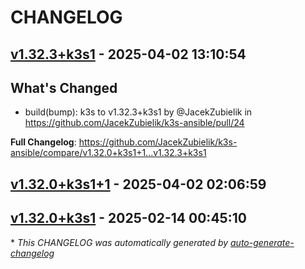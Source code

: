 # CHANGELOG

## [v1.32.3+k3s1](https://github.com/JacekZubielik/k3s-ansible/releases/tag/v1.32.3%2Bk3s1) - 2025-04-02 13:10:54

## What's Changed
* build(bump): k3s to v1.32.3+k3s1 by @JacekZubielik in https://github.com/JacekZubielik/k3s-ansible/pull/24


**Full Changelog**: https://github.com/JacekZubielik/k3s-ansible/compare/v1.32.0+k3s1+1...v1.32.3+k3s1

## [v1.32.0+k3s1+1](https://github.com/JacekZubielik/k3s-ansible/releases/tag/v1.32.0%2Bk3s1%2B1) - 2025-04-02 02:06:59

## [v1.32.0+k3s1](https://github.com/JacekZubielik/k3s-ansible/releases/tag/v1.32.0%2Bk3s1) - 2025-02-14 00:45:10

\* *This CHANGELOG was automatically generated by [auto-generate-changelog](https://github.com/BobAnkh/auto-generate-changelog)*
